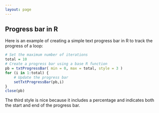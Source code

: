 ```yaml
---
layout: page
---
```


## Progress bar in R

Here is an example of creating a simple text progress bar in R to track the progress of a loop:  
```r
# Set the maximum number of iterations
total = 10
# Create a progress bar using a base R function
pb = txtProgressBar( min = 0, max = total, style = 3 )
for (i in 1:total) {
	# Update the progress bar
	setTxtProgressBar(pb,i)
}
close(pb)
```  
The third style is nice because it includes a percentage and indicates both the start and end of the progress bar.
